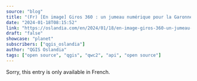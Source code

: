 ```yaml
---
source: "blog"
title: "(Fr) [En image] Giros 360 : un jumeau numérique pour la Garonne"
date: "2024-01-18T08:15:52"
link: "https://oslandia.com/en/2024/01/18/en-image-giros-360-un-jumeau-numerique-pour-la-garonne/"
draft: "false"
showcase: "planet"
subscribers: ["qgis_oslandia"]
author: "QGIS Oslandia"
tags: ["open source", "qgis", "qwc2", "api", "open source"]
---
```


Sorry, this entry is only available in French.
